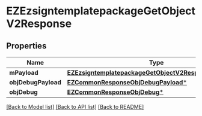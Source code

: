 # EZEzsigntemplatepackageGetObjectV2Response

## Properties
Name | Type | Description | Notes
------------ | ------------- | ------------- | -------------
**mPayload** | [**EZEzsigntemplatepackageGetObjectV2ResponseMPayload***](EZEzsigntemplatepackageGetObjectV2ResponseMPayload.md) |  | 
**objDebugPayload** | [**EZCommonResponseObjDebugPayload***](EZCommonResponseObjDebugPayload.md) |  | [optional] 
**objDebug** | [**EZCommonResponseObjDebug***](EZCommonResponseObjDebug.md) |  | [optional] 

[[Back to Model list]](../README.md#documentation-for-models) [[Back to API list]](../README.md#documentation-for-api-endpoints) [[Back to README]](../README.md)


